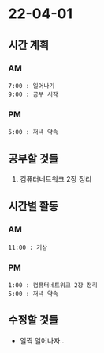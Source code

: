 # 22-04-01

## 시간 계획

### AM
    7:00 : 일어나기
    9:00 : 공부 시작

### PM
    5:00 : 저녁 약속

## 공부할 것들
1. 컴퓨터네트워크 2장 정리

## 시간별 활동

### AM
    11:00 : 기상

### PM
    1:00 : 컴퓨터네트워크 2장 정리
    5:00 : 저녁 약속

## 수정할 것들
- 일찍 일어나자..